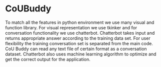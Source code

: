 # CoUBuddy
To match all the features in python environment we use many visual and function library. For visual representation we use tkinker and for conversation functionality we use chatterbot. Chatterbot takes input and returns appropriate answer according to the training data set. For user flexibility the training conversation set is separated from the main code. CoU Buddy can read any text file of certain format as a conversation dataset. Chatterbot also uses machine learning algorithm to optimize and get the correct output for the application.
